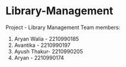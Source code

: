 # Library-Management
Project - Library Management
Team members:
1. Aryan Walia - 2210990185
2. Avantika    - 2210990197
3. Ayush Thakur- 2210990205
4. Aryan       - 2210990174
